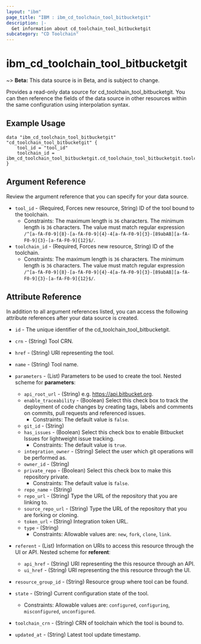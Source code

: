 ```yaml
---
layout: "ibm"
page_title: "IBM : ibm_cd_toolchain_tool_bitbucketgit"
description: |-
  Get information about cd_toolchain_tool_bitbucketgit
subcategory: "CD Toolchain"
---
```


# ibm_cd_toolchain_tool_bitbucketgit

~> **Beta:** This data source is in Beta, and is subject to change.

Provides a read-only data source for cd_toolchain_tool_bitbucketgit. You can then reference the fields of the data source in other resources within the same configuration using interpolation syntax.

## Example Usage

```hcl
data "ibm_cd_toolchain_tool_bitbucketgit" "cd_toolchain_tool_bitbucketgit" {
	tool_id = "tool_id"
	toolchain_id = ibm_cd_toolchain_tool_bitbucketgit.cd_toolchain_tool_bitbucketgit.toolchain_id
}
```

## Argument Reference

Review the argument reference that you can specify for your data source.

* `tool_id` - (Required, Forces new resource, String) ID of the tool bound to the toolchain.
  * Constraints: The maximum length is `36` characters. The minimum length is `36` characters. The value must match regular expression `/^[a-fA-F0-9]{8}-[a-fA-F0-9]{4}-4[a-fA-F0-9]{3}-[89abAB][a-fA-F0-9]{3}-[a-fA-F0-9]{12}$/`.
* `toolchain_id` - (Required, Forces new resource, String) ID of the toolchain.
  * Constraints: The maximum length is `36` characters. The minimum length is `36` characters. The value must match regular expression `/^[a-fA-F0-9]{8}-[a-fA-F0-9]{4}-4[a-fA-F0-9]{3}-[89abAB][a-fA-F0-9]{3}-[a-fA-F0-9]{12}$/`.

## Attribute Reference

In addition to all argument references listed, you can access the following attribute references after your data source is created.

* `id` - The unique identifier of the cd_toolchain_tool_bitbucketgit.
* `crn` - (String) Tool CRN.


* `href` - (String) URI representing the tool.

* `name` - (String) Tool name.

* `parameters` - (List) Parameters to be used to create the tool.
Nested scheme for **parameters**:
	* `api_root_url` - (String) e.g. https://api.bitbucket.org.
	* `enable_traceability` - (Boolean) Select this check box to track the deployment of code changes by creating tags, labels and comments on commits, pull requests and referenced issues.
	  * Constraints: The default value is `false`.
	* `git_id` - (String)
	* `has_issues` - (Boolean) Select this check box to enable Bitbucket Issues for lightweight issue tracking.
	  * Constraints: The default value is `true`.
	* `integration_owner` - (String) Select the user which git operations will be performed as.
	* `owner_id` - (String)
	* `private_repo` - (Boolean) Select this check box to make this repository private.
	  * Constraints: The default value is `false`.
	* `repo_name` - (String)
	* `repo_url` - (String) Type the URL of the repository that you are linking to.
	* `source_repo_url` - (String) Type the URL of the repository that you are forking or cloning.
	* `token_url` - (String) Integration token URL.
	* `type` - (String)
	  * Constraints: Allowable values are: `new`, `fork`, `clone`, `link`.

* `referent` - (List) Information on URIs to access this resource through the UI or API.
Nested scheme for **referent**:
	* `api_href` - (String) URI representing the this resource through an API.
	* `ui_href` - (String) URI representing the this resource through the UI.

* `resource_group_id` - (String) Resource group where tool can be found.

* `state` - (String) Current configuration state of the tool.
  * Constraints: Allowable values are: `configured`, `configuring`, `misconfigured`, `unconfigured`.

* `toolchain_crn` - (String) CRN of toolchain which the tool is bound to.

* `updated_at` - (String) Latest tool update timestamp.

